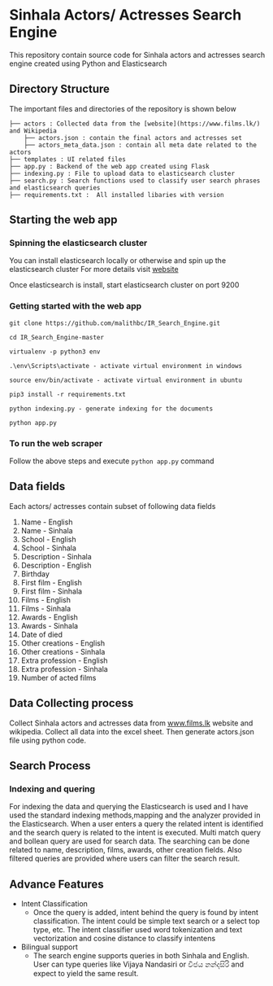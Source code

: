 # Sinhala Actors/ Actresses Search Engine 

This repository contain source code for Sinhala actors and actresses search engine created using Python and Elasticsearch

## Directory Structure

The important files and directories of the repository is shown below

    ├── actors : Collected data from the [website](https://www.films.lk/) and Wikipedia                  
        ├── actors.json : contain the final actors and actresses set 
        ├── actors_meta_data.json : contain all meta date related to the actors
    ├── templates : UI related files  
    ├── app.py : Backend of the web app created using Flask 
    ├── indexing.py : File to upload data to elasticsearch cluster
    ├── search.py : Search functions used to classify user search phrases and elasticsearch queries
    ├── requirements.txt :  All installed libaries with version          


## Starting the web app

### Spinning the elasticsearch cluster

You can install elasticsearch locally or otherwise and spin up the elasticsearch cluster
For more details visit [website](https://www.elastic.co/guide/en/elasticsearch/reference/current/getting-started-install.html)

Once elasticsearch is install, start elasticsearch cluster on port 9200

### Getting started with the web app

```commandline
git clone https://github.com/malithbc/IR_Search_Engine.git

cd IR_Search_Engine-master

virtualenv -p python3 env

.\env\Scripts\activate - activate virtual environment in windows

source env/bin/activate - activate virtual environment in ubuntu

pip3 install -r requirements.txt

python indexing.py - generate indexing for the documents

python app.py
```

### To run the web scraper

Follow the above steps and execute `python app.py` command

## Data fields 

Each actors/ actresses contain subset of following data fields

1. Name - English 
2. Name - Sinhala
3. School - English
4. School - Sinhala
5. Description - Sinhala
6. Description - English
7. Birthday
8. First film - English
9. First film - Sinhala
10. Films - English
11. Films - Sinhala
12. Awards - English
13. Awards - Sinhala
14. Date of died
15. Other creations - English
16. Other creations - Sinhala
17. Extra profession - English
18. Extra profession - Sinhala
19. Number of acted films


## Data Collecting process

Collect Sinhala actors and actresses data from www.films.lk website and wikipedia. Collect all data into the excel sheet. Then generate actors.json file using python code.


## Search Process

### Indexing and quering

For indexing the data and querying the Elasticsearch is used and I have used the standard indexing methods,mapping and the analyzer provided in the Elasticsearch. When a user enters a query the related intent is identified and the search query is related to the intent is executed. Multi match query and bollean query are used for search data. The searching can be done related to name, description, films, awards, other creation fields. Also filtered queries are provided where users can filter the search result.

## Advance Features                  

* Intent Classification
    * Once the query is added, intent behind the query is found by intent classification. The intent could be simple text search or a select top type, etc. The intent classifier used word tokenization and text vectorization and cosine distance to classify intentens
* Bilingual support
    * The search engine supports queries in both Sinhala and English. User can type queries like Vijaya Nandasiri or විජය නන්දසිරි and expect to yield the same result.




